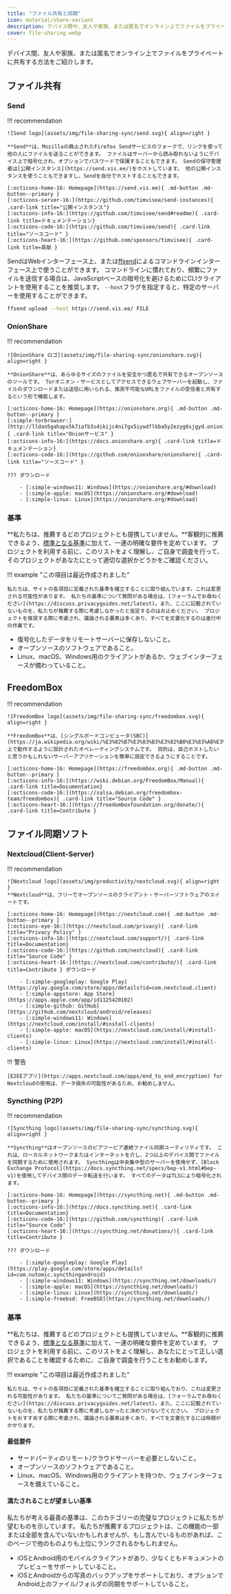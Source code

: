 ```yaml
---
title: "ファイル共有と同期"
icon: material/share-variant
description: デバイス間や、友人や家族、または匿名でオンライン上でファイルをプライベートに共有する方法をご紹介します。
cover: file-sharing.webp
---
```


デバイス間、友人や家族、または匿名でオンライン上でファイルをプライベートに共有する方法をご紹介します。

## ファイル共有

### Send

!!! recommendation

    ![Send logo](assets/img/file-sharing-sync/send.svg){ align=right }
    
    **Send**は、Mozillaの廃止されたFirefox Sendサービスのフォークで、リンクを使って他の人にファイルを送ることができます。 ファイルはサーバーから読み取れないようにデバイス上で暗号化され、オプションでパスワードで保護することもできます。 Sendの保守管理者は[公開インスタンス](https://send.vis.ee/)をホストしています。 他の公開インスタンスを使うこともできますし、Sendを自分でホストすることもできます。
    
    [:octicons-home-16: Homepage](https://send.vis.ee){ .md-button .md-button--primary }
    [:octicons-server-16:](https://github.com/timvisee/send-instances){ .card-link title="公開インスタンス"}
    [:octicons-info-16:](https://github.com/timvisee/send#readme){ .card-link title=ドキュメンテーション}
    [:octicons-code-16:](https://github.com/timvisee/send){ .card-link title="ソースコード" }
    [:octicons-heart-16:](https://github.com/sponsors/timvisee){ .card-link title=貢献 }

SendはWebインターフェース上、または[ffsend](https://github.com/timvisee/ffsend)によるコマンドラインインターフェース上で使うことができます。 コマンドラインに慣れており、頻繁にファイルを送信する場合は、JavaScriptベースの暗号化を避けるためにCLIクライアントを使用することを推奨します。 `--host`フラグを指定すると、特定のサーバーを使用することができます。

```bash
ffsend upload --host https://send.vis.ee/ FILE
```

### OnionShare

!!! recommendation

    ![OnionShare ロゴ](assets/img/file-sharing-sync/onionshare.svg){ align=right }
    
    **OnionShare**は、あらゆるサイズのファイルを安全かつ匿名で共有できるオープンソースのツールです。 Torオニオン・サービスとしてアクセスできるウェブサーバーを起動し、ファイルのダウンロードまたは送信に用いられる、推測不可能なURLをファイルの受信者と共有するという形で機能します。
    
    [:octicons-home-16: Homepage](https://onionshare.org){ .md-button .md-button--primary }
    [:simple-torbrowser:](http://lldan5gahapx5k7iafb3s4ikijc4ni7gx5iywdflkba5y2ezyg6sjgyd.onion){ .card-link title="Onionサービス" }
    [:octicons-info-16:](https://docs.onionshare.org){ .card-link title=ドキュメンテーション}
    [:octicons-code-16:](https://github.com/onionshare/onionshare){ .card-link title="ソースコード" }
    
    ??? ダウンロード
    
        - [:simple-windows11: Windows](https://onionshare.org/#download)
        - [:simple-apple: macOS](https://onionshare.org/#download)
        - [:simple-linux: Linux](https://onionshare.org/#download)

### 基準

**私たちは、推薦するどのプロジェクトとも提携していません。**客観的に推薦できるよう、[標準となる基準](about/criteria.md)に加えて、一連の明確な要件を定めています。 プロジェクトを利用する前に、このリストをよく理解し、ご自身で調査を行って、そのプロジェクトがあなたにとって適切な選択かどうかをご確認ください。

!!! example "この項目は最近作成されました"

    私たちは、サイトの各項目に定義された基準を確立することに取り組んでいます。これは変更される可能性があります。 私たちの基準について質問がある場合は、[フォーラムでお尋ねください](https://discuss.privacyguides.net/latest)。また、ここに記載されていないものを、私たちが推薦する際に考慮しなかったと仮定するのはお止めください。 プロジェクトを推奨する際に考慮され、議論される要素は多くあり、すべてを文書化するのは進行中の作業です。

- 復号化したデータをリモートサーバーに保存しないこと。
- オープンソースのソフトウェアであること。
- Linux、macOS、Windows用のクライアントがあるか、ウェブインターフェースが備わっていること。

## FreedomBox

!!! recommendation

    ![FreedomBox logo](assets/img/file-sharing-sync/freedombox.svg){ align=right }
    
    **FreedomBox**は、[シングルボードコンピュータ(SBC)](https://ja.wikipedia.org/wiki/%E3%82%B7%E3%83%B3%E3%82%B0%E3%83%AB%E3%83%9C%E3%83%BC%E3%83%89%E3%82%B3%E3%83%B3%E3%83%94%E3%83%A5%E3%83%BC%E3%82%BF)上で動作するように設計されたオペレーティングシステムです。 目的は、自己ホストしたいと思うかもしれないサーバーアプリケーションを簡単に設定できるようにすることです。
    
    [:octicons-home-16: Homepage](https://freedombox.org){ .md-button .md-button--primary }
    [:octicons-info-16:](https://wiki.debian.org/FreedomBox/Manual){ .card-link title=Documentation}
    [:octicons-code-16:](https://salsa.debian.org/freedombox-team/freedombox){ .card-link title="Source Code" }
    [:octicons-heart-16:](https://freedomboxfoundation.org/donate/){ .card-link title=Contribute }

## ファイル同期ソフト

### Nextcloud(Client-Server)

!!! recommendation

    ![Nextcloud logo](assets/img/productivity/nextcloud.svg){ align=right }
    **Nextcloud**は、フリーでオープンソースのクライアント・サーバーソフトウェアのスイートです。
    
    [:octicons-home-16: Homepage](https://nextcloud.com){ .md-button .md-button--primary }
    [:octicons-eye-16:](https://nextcloud.com/privacy){ .card-link title="Privacy Policy" }
    [:octicons-info-16:](https://nextcloud.com/support/){ .card-link title=Documentation}
    [:octicons-code-16:](https://github.com/nextcloud){ .card-link title="Source Code" }
    [:octicons-heart-16:](https://nextcloud.com/contribute/){ .card-link title=Contribute } ダウンロード
    
        - [:simple-googleplay: Google Play](https://play.google.com/store/apps/details?id=com.nextcloud.client)
        - [:simple-appstore: App Store](https://apps.apple.com/app/id1125420102)
        - [:simple-github: GitHub](https://github.com/nextcloud/android/releases)
        - [:simple-windows11: Windows](https://nextcloud.com/install/#install-clients)
        - [:simple-apple: macOS](https://nextcloud.com/install/#install-clients)
        - [:simple-linux: Linux](https://nextcloud.com/install/#install-clients)

!!! 警告

    [E2EEアプリ](https://apps.nextcloud.com/apps/end_to_end_encryption) for Nextcloudの使用は、データ損失の可能性があるため、お勧めしません。

### Syncthing (P2P)

!!! recommendation

    ![Syncthing logo](assets/img/file-sharing-sync/syncthing.svg){ align=right }
    
    **Syncthing**はオープンソースのピアツーピア連続ファイル同期ユーティリティです。 これは、ローカルネットワークまたはインターネットを介し、2つ以上のデバイス間でファイルを同期するために使用されます。 Syncthingは中央集中型のサーバーを使用せず、[Block Exchange Protocol](https://docs.syncthing.net/specs/bep-v1.html#bep-v1)を使用してデバイス間のデータ転送を行います。 すべてのデータはTLSにより暗号化されます。
    
    [:octicons-home-16: Homepage](https://syncthing.net){ .md-button .md-button--primary }
    [:octicons-info-16:](https://docs.syncthing.net){ .card-link title=Documentation}
    [:octicons-code-16:](https://github.com/syncthing){ .card-link title="Source Code" }
    [:octicons-heart-16:](https://syncthing.net/donations/){ .card-link title=Contribute }
    
    ??? ダウンロード
    
        - [:simple-googleplay: Google Play](https://play.google.com/store/apps/details?id=com.nutomic.syncthingandroid)
        - [:simple-windows11: Windows](https://syncthing.net/downloads/)
        - [:simple-apple: macOS](https://syncthing.net/downloads/)
        - [:simple-linux: Linux](https://syncthing.net/downloads/)
        - [:simple-freebsd: FreeBSD](https://syncthing.net/downloads/)

### 基準

**私たちは、推薦するどのプロジェクトとも提携していません。**客観的に推薦できるよう、[標準となる基準](about/criteria.md)に加えて、一連の明確な要件を定めています。 プロジェクトを利用する前に、このリストをよく理解し、あなたにとって正しい選択であることを確認するために、ご自身で調査を行うことをお勧めします。

!!! example "この項目は最近作成されました"

    私たちは、サイトの各項目に定義された基準を確立することに取り組んでおり、これは変更される可能性があります。 私たちの基準についてご質問がある場合は、[フォーラムでお尋ねください](https://discuss.privacyguides.net/latest)。また、ここに記載されていないものを、私たちが推薦する際に考慮しなかったと決めつけないでください。 プロジェクトをおすすめする際に考慮され、議論される要素は多くあり、すべてを文書化するには時間がかかります。

#### 最低要件

- サードパーティのリモート/クラウドサーバーを必要としないこと。
- オープンソースのソフトウェアであること。
- Linux、macOS、Windows用のクライアントを持つか、ウェブインターフェースを備えていること。

#### 満たされることが望ましい基準

私たちが考える最善の基準は、このカテゴリーの完璧なプロジェクトに私たちが望むものを示しています。 私たちが推薦するプロジェクトは、この機能の一部または全部を含んでいないかもしれませんが、もし含んでいるものがあれば、このページで他のものよりも上位にランクされるかもしれません。

- iOSとAndroid用のモバイルクライアントがあり、少なくともドキュメントのプレビューをサポートしていること。
- iOSとAndroidからの写真のバックアップをサポートしており、オプションでAndroid上のファイル/フォルダの同期をサポートしていること。
